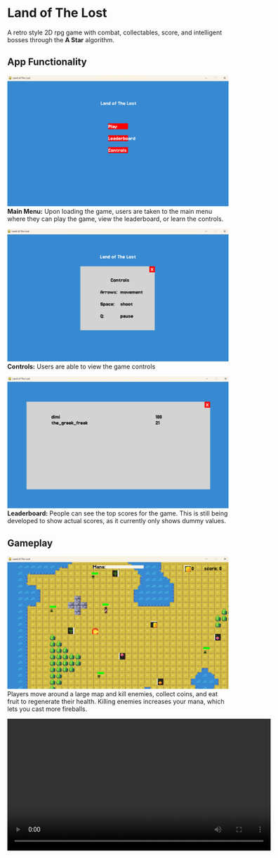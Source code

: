 # Land of The Lost
A retro style 2D rpg game with combat, collectables, score, and intelligent bosses through the **A Star** algorithm.

## App Functionality
![Main menu](assets/images/main_screen.png)
**Main Menu:** Upon loading the game, users are taken to the main menu where they can play the game, view the leaderboard, or learn the controls.

![Controls menu](assets/images/controls_screen.png)
**Controls:** Users are able to view the game controls

![Leaderboard](assets/images/leaderboard_screen.png)
**Leaderboard:** People can see the top scores for the game. This is still being developed to show actual scores, as it currently only shows dummy values.

## Gameplay
![Gameplay](assets/images/game_screen.png)
Players move around a large map and kill enemies, collect coins, and eat fruit to regenerate their health. Killing enemies increases your mana, which lets you cast more fireballs.


<video width="600" height="300" controls>
  <source src="https://github.com/user-attachments/assets/e9780cdb-da99-4ecc-8987-57372e0bf00e" type="video/mp4">
  Your browser does not support the video tag.
</video>
